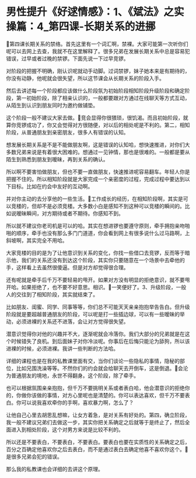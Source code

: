 # 男性提升《好逑情感》：1、《斌法》之实操篇：4_第四课-长期关系的进挪

🎼第四课长期关系的禁络。首先这里有一个词汇啊，禁裸。大家可能第一次听你们呢可以去网上去查，我就不在这里解释了。很多兄弟在发展长期关系中总是容易犯错误，过早或者过晚的禁锣。下面先说一下过早竞锣。

对阶段的把握不明确，刚认识呢就动手动脚。过词禁锣，妹子她本来是有期待的，你没有动静，他呢就会很失望，所以这节课会从长期关系的阶段入手。

然后去讲述每一个阶段都应该做什么阶段氛为初始阶段相知阶段升级阶段和确定阶段，第一初始阶段，除了相亲认识的，一般都要跟对方通过在线聊天等方式互动，从陌生到认识到朋友同时为邀约做铺垫。

这个阶段一般不建议大家去做。🎼竞会显得你很猥琐，很饥渴。而且初始阶段，就算你竞锣成功了，你又会觉得对方很随便，对以后的相处呢是不利的。第二，相知阶段，从普通朋友到亲密朋友，很多人有错误的认知。

想发展长期关系是不是不能做朋友啊，这是错误的认知哈，想快速推进，对你们大多数兄弟来说是有着很大困难的。想通过一见钟情，那也是很难的。一般都是要从陌生到熟悉到朋友到暧昧，再到关系的确认。

所以啊不要害怕做朋友，但也不要一直做朋友，快速推进呢容易翻车。年轻人你是把握不住的。所以相知阶段就是大家完成一个亲密度的过程，完成过程中要达到以下目标。比如在约会中友好的互动啊。

并对你主动的去分享他的一些生活。🎼工作成长的经历，在相知阶段啊，其实是可以竞楼的，但却不是必须竞楼。大多数小白是感知不到这种可以竞楼的瞬间的。比如说暧昧瞬间，对方期待或者不期待。你感知不到。

所以就不建议你老司机是可以的哈。其实在想进锣也要遵守原则，牵手拥抱亲吻啪啪的顺序，牵手也没有那么多门门道道，你会看到网上有很多说什么过马路啊，上斜坡啊，其实完全不用哈。

大家竞楼的目的是为了让他意识到关系的变化，你找一些借口去竞锣，反而等于暗示他，我们的关系还没有到达这个阶段，其实你只要随意在一个场景中去牵他的手，这样看上去虽然很傻逼。但是对方却觉得很合理。

还有呢就是牵手后千万不要轻易的甩开。如果对方没有明显的拒绝意识，就不要甩开哈。如果拒绝了，也不要不好意思。相识。🎼一笑便好了。3、升级阶段，一般人的交往到了相知阶段，其实就结束了。

比如朋友、闺蜜、同学、同事等等，你们总不可能天天亲亲抱抱举告告白。但升级阶段就是要超越普通朋友的阶段，可以呢是打一些插边球，可以有一些暧昧的举动，必须进裸的关系还不进落，会让对方觉得很失望。

潜意识觉得你对他的兴趣并不大，逐渐呢就会冷落你。我们大部分的兄弟就是在这个时候错失了良机。到后面妹子对你冷淡呢。你事后在后悔只能沦为舔狗，所以该进裸的时候，必须进裸。我讲一些判断的方法哈。

详细的课程也是在我的私教课里面有交，当你们谈论一些隐私的事情，隐秘的部位，比如兄围洗澡等等。不然你们的约会就会给聊天去开倒车，这是倒退。🎼会沦为普通朋友的境地，永世不得翻身。这个阶段，除了牵手。

也可以根据氛围亲亲抱抱，但千万不要挑明关系或者表白哈，他会潜意识的拒绝你的，你做你该做的事情，对方心里呢也是清楚的。你可以表达喜欢，但千万不要表白。你可以说我喜欢牵你的手啊，喜欢暴力啊，怎么了？

让他自己心里去胡思乱想嘛，让女方着急，是对关系有好处的。第四，确立阶段，我一般不建议兄弟们去做这一步，其实你把关系确定之后就等于是终止了，然后全面进入到相处阶段，这个对男方来说是比较不利的。

所以还是不要表白，不要表白，不要表白。要表白也要在实质性的关系确定之后，百分之百确定他喜欢你之后去表白，而不是通过表白去确定他喜不喜欢你这个。🎼是很多兄弟会犯的错误。

那么我的私教课也会详细的去讲这个原理。